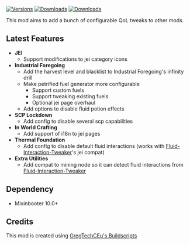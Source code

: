 [![Versions](https://img.shields.io/curseforge/game-versions/1159298?logo=curseforge&label=Game%20Version)](https://www.curseforge.com/minecraft/mc-mods/ome-tweaks)
[![Downloads](https://img.shields.io/curseforge/dt/1159298?logo=curseforge&label=Downloads)](https://www.curseforge.com/minecraft/mc-mods/ome-tweaks)
[![Downloads](https://img.shields.io/modrinth/dt/ome-tweaks?logo=modrinth&label=Downloads)](https://modrinth.com/mod/ome-tweaks)

This mod aims to add a bunch of configurable QoL tweaks to other mods.

## Latest Features
- **JEI**
  - Support modifications to jei category icons
- **Industrial Foregoing**
  - Add the harvest level and blacklist to Industrial Foregoing's infinity drill
  - Make petrified fuel generator more configurable
    - Support custom fuels
    - Support tweaking existing fuels
    - Optional jei page overhaul
  - Add options to disable fluid potion effects
- **SCP Lockdown**
  - Add config to disable several scp capabilities
- **In World Crafting**
  - Add support of i18n to jei pages
- **Thermal Foundation**
  - Add config to disable default fluid interactions (works with [Fluid-Interaction-Tweaker](https://github.com/tttsaurus/Fluid-Interaction-Tweaker)'s jei compat)
- **Extra Utilities**
  - Add compat to mining node so it can detect fluid interactions from [Fluid-Interaction-Tweaker](https://github.com/tttsaurus/Fluid-Interaction-Tweaker)

## Dependency
- Mixinbooter 10.0+

## Credits
This mod is created using [GregTechCEu's Buildscripts](https://github.com/GregTechCEu/Buildscripts)
